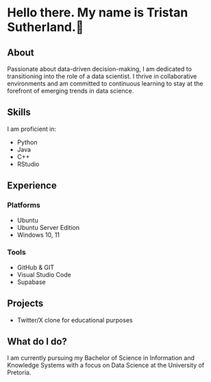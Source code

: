 # Hello there. My name is Tristan Sutherland.👋 

## About 
Passionate about data-driven decision-making, I am dedicated to transitioning into the role of a data scientist. I thrive in collaborative environments and am committed to continuous learning to stay at the forefront of emerging trends in data science.

## Skills
I am proficient in:
- Python
- Java
- C++
- RStudio

## Experience
### Platforms
- Ubuntu
- Ubuntu Server Edition
- Windows 10, 11

### Tools
- GitHub & GIT
- Visual Studio Code
- Supabase

## Projects
- Twitter/X clone for educational purposes

## What do I do?
I am currently pursuing my Bachelor of Science in Information and Knowledge Systems with a focus on Data Science at the University of Pretoria.
